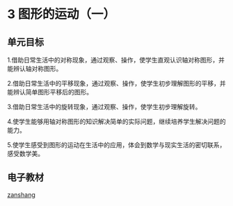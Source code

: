 # 3 图形的运动（一）

## 单元目标

1.借助日常生活中的对称现象，通过观察、操作，使学生直观认识轴对称图形，并能辨认轴对称图形。

2.借助日常生活中的平移现象，通过观察、操作，使学生初步理解图形的平移，并能辨认简单图形平移后的图形。

3.借助日常生活中的旋转现象，通过观察、操作，使学生初步理解旋转。

4.使学生能够用轴对称图形的知识解决简单的实际问题，继续培养学生解决问题的能力。

5.使学生感受到图形的运动在生活中的应用，体会到数学与现实生活的密切联系，感受数学美。

## 电子教材

<Epep grade="xxsx2b" :pep="1221001202131" :pages="28" :paged="35" ></Epep>

[zanshang](../res/zanshang.md ':include')